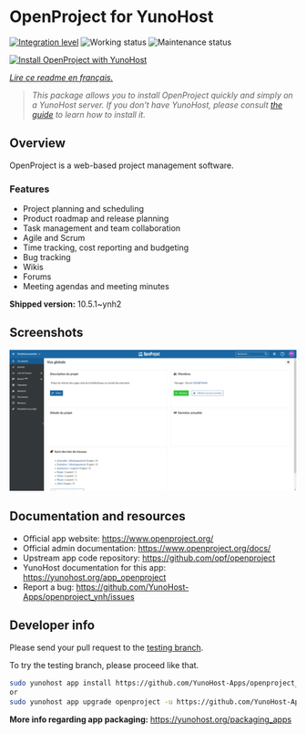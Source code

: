 <!--
N.B.: This README was automatically generated by https://github.com/YunoHost/apps/tree/master/tools/README-generator
It shall NOT be edited by hand.
-->

# OpenProject for YunoHost

[![Integration level](https://dash.yunohost.org/integration/openproject.svg)](https://dash.yunohost.org/appci/app/openproject) ![Working status](https://ci-apps.yunohost.org/ci/badges/openproject.status.svg) ![Maintenance status](https://ci-apps.yunohost.org/ci/badges/openproject.maintain.svg)

[![Install OpenProject with YunoHost](https://install-app.yunohost.org/install-with-yunohost.svg)](https://install-app.yunohost.org/?app=openproject)

*[Lire ce readme en français.](./README_fr.md)*

> *This package allows you to install OpenProject quickly and simply on a YunoHost server.
If you don't have YunoHost, please consult [the guide](https://yunohost.org/#/install) to learn how to install it.*

## Overview

OpenProject is a web-based project management software.

### Features

- Project planning and scheduling
- Product roadmap and release planning
- Task management and team collaboration
- Agile and Scrum
- Time tracking, cost reporting and budgeting
- Bug tracking
- Wikis
- Forums
- Meeting agendas and meeting minutes


**Shipped version:** 10.5.1~ynh2

## Screenshots

![Screenshot of OpenProject](./doc/screenshots/screenshot1.png)

## Documentation and resources

* Official app website: <https://www.openproject.org/>
* Official admin documentation: <https://www.openproject.org/docs/>
* Upstream app code repository: <https://github.com/opf/openproject>
* YunoHost documentation for this app: <https://yunohost.org/app_openproject>
* Report a bug: <https://github.com/YunoHost-Apps/openproject_ynh/issues>

## Developer info

Please send your pull request to the [testing branch](https://github.com/YunoHost-Apps/openproject_ynh/tree/testing).

To try the testing branch, please proceed like that.

``` bash
sudo yunohost app install https://github.com/YunoHost-Apps/openproject_ynh/tree/testing --debug
or
sudo yunohost app upgrade openproject -u https://github.com/YunoHost-Apps/openproject_ynh/tree/testing --debug
```

**More info regarding app packaging:** <https://yunohost.org/packaging_apps>
